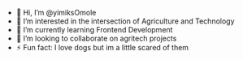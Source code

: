 - 👋 Hi, I’m @yimiksOmole
- 👀 I’m interested in the intersection of Agriculture and Technology
- 🌱 I’m currently learning Frontend Development
- 💞️ I’m looking to collaborate on agritech projects
- ⚡ Fun fact: I love dogs but im a little scared of them

<!---
yimiksOmole/yimiksOmole is a ✨ special ✨ repository because its `README.md` (this file) appears on your GitHub profile.
You can click the Preview link to take a look at your changes.
--->
